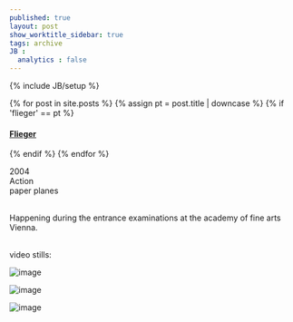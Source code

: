 ```yaml
---
published: true
layout: post
show_worktitle_sidebar: true
tags: archive
JB :
  analytics : false
---
```


{% include JB/setup %}


{% for post in site.posts %}
	{% assign pt = post.title | downcase %}
	{% if 'flieger' == pt %}
<h4><a href="{{ BASE_PATH }}{{ post.url }}">Flieger</a></h4>
	{% endif %}
{% endfor %}

<p>
2004<br />
Action<br />
paper planes<br /><br />

Happening during the entrance examinations at the academy of fine arts Vienna.<br /><br />
</p>

<p>video stills:<br /></p>
<img src="{{ site.url }}/images/flieger.jpg" alt="image">
<p></p>
<img src="{{ site.url }}/images/flieger1.jpg" alt="image">
<p></p>
<img src="{{ site.url }}/images/flieger2.jpg" alt="image">



